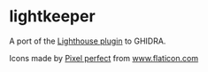 # lightkeeper

A port of the [Lighthouse plugin](https://github.com/gaasedelen/lighthouse) to GHIDRA.

<div>Icons made by <a href="https://www.flaticon.com/authors/pixel-perfect" title="Pixel perfect">Pixel perfect</a> from <a href="https://www.flaticon.com/" title="Flaticon">www.flaticon.com</a></div>
